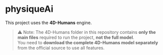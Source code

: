 # physiqueAi

This project uses the **4D-Humans** engine.  

> ⚠️ Note: The 4D-Humans folder in this repository contains **only the main files** required to run the project, **not the full model**.  
> You need to **download the complete 4D-Humans model separately** from the official source to use all features.

